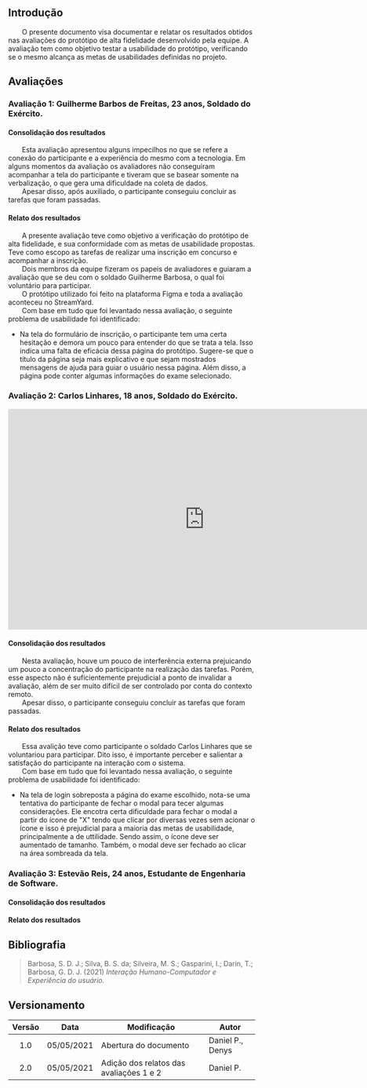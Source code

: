 ## Introdução
&emsp;&emsp;O presente documento visa documentar e relatar os resultados obtidos nas avaliações do protótipo de alta fidelidade desenvolvido pela equipe. A avaliação tem como objetivo testar a usabilidade do protótipo, verificando se o mesmo alcança as metas de usabilidades definidas no projeto.<br>

## Avaliações

### Avaliação 1: Guilherme Barbos de Freitas, 23 anos, Soldado do Exército.

#### Consolidação dos resultados
&emsp;&emsp;Esta avaliação apresentou alguns impecilhos no que se refere a conexão do participante e a experiência do mesmo com a tecnologia. Em alguns momentos da avaliação os avaliadores não conseguiram acompanhar a tela do participante e tiveram que se basear somente na verbalização, o que gera uma dificuldade na coleta de dados.<br>
&emsp;&emsp;Apesar disso, após auxiliado, o participante conseguiu concluir as tarefas que foram passadas.
#### Relato dos resultados
&emsp;&emsp;A presente avaliação teve como objetivo a verificação do protótipo de alta fidelidade, e sua conformidade com as metas de usabilidade propostas. Teve como escopo as tarefas de realizar uma inscrição em concurso e acompanhar a inscrição.<br>
&emsp;&emsp;Dois membros da equipe fizeram os papeis de avaliadores e guiaram a avaliação que se deu com o soldado Guilherme Barbosa, o qual foi voluntário para participar.<br>
&emsp;&emsp;O protótipo utilizado foi feito na plataforma Figma e toda a avaliação aconteceu no StreamYard.<br>
&emsp;&emsp;Com base em tudo que foi levantado nessa avaliação, o seguinte problema de usabilidade foi identificado:

- Na tela do formulário de inscrição, o participante tem uma certa hesitação e demora um pouco para entender do que se trata a tela. Isso indica uma falta de eficácia dessa página do protótipo. Sugere-se que o título da página seja mais explicativo e que sejam mostrados mensagens de ajuda para guiar o usuário nessa página. Além disso, a página pode conter algumas informações do exame selecionado.
### Avaliação 2: Carlos Linhares, 18 anos, Soldado do Exército.
<iframe width="800" height="450" src="https://www.youtube.com/embed/vMmES7BT3nQ" title="YouTube video player" frameborder="0" allow="accelerometer; autoplay; clipboard-write; encrypted-media; gyroscope; picture-in-picture" allowfullscreen></iframe>

#### Consolidação dos resultados
&emsp;&emsp;Nesta avaliação, houve um pouco de interferência externa prejuicando um pouco a concentração do participante na realização das tarefas. Porém, esse aspecto não é suficientemente prejudicial a ponto de invalidar a avaliação, além de ser muito difícil de ser controlado por conta do contexto remoto.<br>
&emsp;&emsp;Apesar disso, o participante conseguiu concluir as tarefas que foram passadas.
#### Relato dos resultados
&emsp;&emsp;Essa avalição teve como participante o soldado Carlos Linhares que se voluntariou para participar. Dito isso, é importante perceber e salientar a satisfação do participante na interação com o sistema.<br>
&emsp;&emsp;Com base em tudo que foi levantado nessa avaliação, o seguinte problema de usabilidade foi identificado:

- Na tela de login sobreposta a página do exame escolhido, nota-se uma tentativa do participante de fechar o modal para tecer algumas considerações. Ele encotra certa dificuldade para fechar o modal a partir do ícone de "X" tendo que clicar por diversas vezes sem acionar o ícone e isso é prejudicial para a maioria das metas de usabilidade, principalmente a de uttilidade. Sendo assim, o ícone deve ser aumentado de tamanho. Também, o modal deve ser fechado ao clicar na área sombreada da tela.
### Avaliação 3: Estevão Reis, 24 anos, Estudante de Engenharia de Software.
#### Consolidação dos resultados

#### Relato dos resultados

## Bibliografia
> Barbosa, S. D. J.; Silva, B. S. da; Silveira, M. S.; Gasparini, I.; Darin, T.; Barbosa, G. D. J. (2021) *Interação Humano-Computador e Experiência do usuário.*

## Versionamento
|Versão|Data|Modificação|Autor|
|:-:|--|--|--|
|1.0|05/05/2021|Abertura do documento|Daniel P., Denys|
|2.0|05/05/2021|Adição dos relatos das avaliações 1 e 2|Daniel P.|